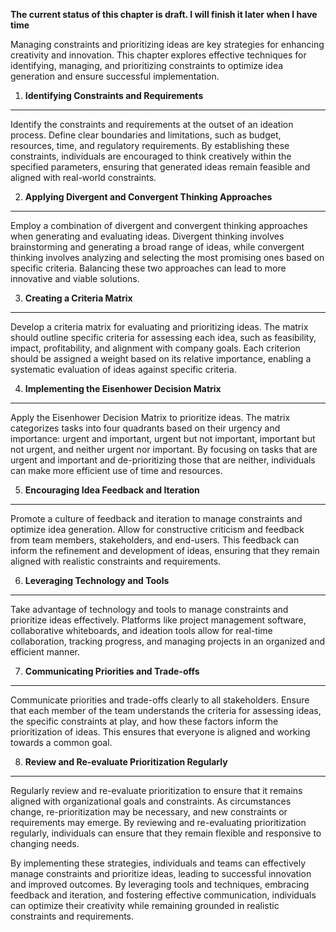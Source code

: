 **The current status of this chapter is draft. I will finish it later when I have time**

Managing constraints and prioritizing ideas are key strategies for enhancing creativity and innovation. This chapter explores effective techniques for identifying, managing, and prioritizing constraints to optimize idea generation and ensure successful implementation.

1. **Identifying Constraints and Requirements**
-----------------------------------------------

Identify the constraints and requirements at the outset of an ideation process. Define clear boundaries and limitations, such as budget, resources, time, and regulatory requirements. By establishing these constraints, individuals are encouraged to think creatively within the specified parameters, ensuring that generated ideas remain feasible and aligned with real-world constraints.

2. **Applying Divergent and Convergent Thinking Approaches**
------------------------------------------------------------

Employ a combination of divergent and convergent thinking approaches when generating and evaluating ideas. Divergent thinking involves brainstorming and generating a broad range of ideas, while convergent thinking involves analyzing and selecting the most promising ones based on specific criteria. Balancing these two approaches can lead to more innovative and viable solutions.

3. **Creating a Criteria Matrix**
---------------------------------

Develop a criteria matrix for evaluating and prioritizing ideas. The matrix should outline specific criteria for assessing each idea, such as feasibility, impact, profitability, and alignment with company goals. Each criterion should be assigned a weight based on its relative importance, enabling a systematic evaluation of ideas against specific criteria.

4. **Implementing the Eisenhower Decision Matrix**
--------------------------------------------------

Apply the Eisenhower Decision Matrix to prioritize ideas. The matrix categorizes tasks into four quadrants based on their urgency and importance: urgent and important, urgent but not important, important but not urgent, and neither urgent nor important. By focusing on tasks that are urgent and important and de-prioritizing those that are neither, individuals can make more efficient use of time and resources.

5. **Encouraging Idea Feedback and Iteration**
----------------------------------------------

Promote a culture of feedback and iteration to manage constraints and optimize idea generation. Allow for constructive criticism and feedback from team members, stakeholders, and end-users. This feedback can inform the refinement and development of ideas, ensuring that they remain aligned with realistic constraints and requirements.

6. **Leveraging Technology and Tools**
--------------------------------------

Take advantage of technology and tools to manage constraints and prioritize ideas effectively. Platforms like project management software, collaborative whiteboards, and ideation tools allow for real-time collaboration, tracking progress, and managing projects in an organized and efficient manner.

7. **Communicating Priorities and Trade-offs**
----------------------------------------------

Communicate priorities and trade-offs clearly to all stakeholders. Ensure that each member of the team understands the criteria for assessing ideas, the specific constraints at play, and how these factors inform the prioritization of ideas. This ensures that everyone is aligned and working towards a common goal.

8. **Review and Re-evaluate Prioritization Regularly**
------------------------------------------------------

Regularly review and re-evaluate prioritization to ensure that it remains aligned with organizational goals and constraints. As circumstances change, re-prioritization may be necessary, and new constraints or requirements may emerge. By reviewing and re-evaluating prioritization regularly, individuals can ensure that they remain flexible and responsive to changing needs.

By implementing these strategies, individuals and teams can effectively manage constraints and prioritize ideas, leading to successful innovation and improved outcomes. By leveraging tools and techniques, embracing feedback and iteration, and fostering effective communication, individuals can optimize their creativity while remaining grounded in realistic constraints and requirements.
